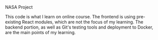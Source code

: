 NASA Project

This code is what I learn on online course. The frontend is using pre-existing React modules, which are not the focus of my learning.
The backend portion, as well as Git's testing tools and deployment to Docker, are the main points of my learning.
